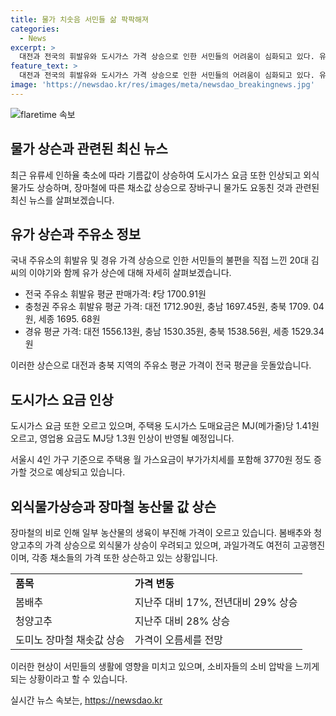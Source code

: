 ```yaml
---
title: 물가 치솟음 서민들 삶 팍팍해져
categories:
  - News
excerpt: >
  대전과 전국의 휘발유와 도시가스 가격 상승으로 인한 서민들의 어려움이 심화되고 있다. 유류세 인하율 축소로 기름값 상승, 도시가스 요금 인상, 외식물가 상승 등으로 장바구니 물가가 요동칠 때, 사람들은 가장 현실적인 부담으로 기름값을 꼽고 있다. 현재 대전의 휘발유 가격은 ℓ당 1700원을 넘어섰고, 이에 따라 교통수단 선택에 따른 변화도 나타나고 있다. 아울러 장마철 채소값 상승으로 인한 장바구니 물가도 고점을 찍고 있다.
feature_text: >
  대전과 전국의 휘발유와 도시가스 가격 상승으로 인한 서민들의 어려움이 심화되고 있다. 유류세 인하율 축소로 기름값 상승, 도시가스 요금 인상, 외식물가 상승 등으로 장바구니 물가가 요동칠 때, 사람들은 가장 현실적인 부담으로 기름값을 꼽고 있다. 현재 대전의 휘발유 가격은 ℓ당 1700원을 넘어섰고, 이에 따라 교통수단 선택에 따른 변화도 나타나고 있다. 아울러 장마철 채소값 상승으로 인한 장바구니 물가도 고점을 찍고 있다.
image: 'https://newsdao.kr/res/images/meta/newsdao_breakingnews.jpg'
---
```


<p><img src="https://newsdao.kr/res/images/meta/newsdao_breakingnews.jpg" alt="flaretime 속보" /></p>

<h2 data-ke-size="size26">물가 상슨과 관련된 최신 뉴스</h2>

<p data-ke-size="size16">최근 유류세 인하율 축소에 따라 기름값이 상승하여 도시가스 요금 또한 인상되고 외식물가도 상승하며, 장마철에 따른 채소값 상승으로 장바구니 물가도 요동친 것과 관련된 최신 뉴스를 살펴보겠습니다.</p>

<h2 data-ke-size="size24">유가 상슨과 주유소 정보</h2>

<p data-ke-size="size16">국내 주유소의 휘발유 및 경유 가격 상승으로 인한 서민들의 불편을 직접 느낀 20대 김씨의 이야기와 함께 유가 상슨에 대해 자세히 살펴보겠습니다.</p>

<ul>
  <li>전국 주유소 휘발유 평균 판매가격: ℓ당 1700.91원</li>
  <li>충청권 주유소 휘발유 평균 가격: 대전 1712.90원, 충남 1697.45원, 충북 1709. 04원, 세종 1695. 68원</li>
  <li>경유 평균 가격: 대전 1556.13원, 충남 1530.35원, 충북 1538.56원, 세종 1529.34원</li>
</ul>

<p data-ke-size="size16">이러한 상슨으로 대전과 충북 지역의 주유소 평균 가격이 전국 평균을 웃돌았습니다.</p>

<h2 data-ke-size="size24">도시가스 요금 인상</h2>

<p data-ke-size="size16">도시가스 요금 또한 오르고 있으며, 주택용 도시가스 도매요금은 MJ(메가줄)당 1.41원 오르고, 영업용 요금도 MJ당 1.3원 인상이 반영될 예정입니다.</p>

<p data-ke-size="size16">서울시 4인 가구 기준으로 주택용 월 가스요금이 부가가치세를 포함해 3770원 정도 증가할 것으로 예상되고 있습니다.</p>

<h2 data-ke-size="size24">외식물가상승과 장마철 농산물 값 상슨</h2>

<p data-ke-size="size16">장마철의 비로 인해 일부 농산물의 생육이 부진해 가격이 오르고 있습니다. 봄배추와 청양고추의 가격 상승으로 외식물가 상승이 우려되고 있으며, 과일가격도 여전히 고공행진이며, 각종 채소들의 가격 또한 상슨하고 있는 상황입니다.</p>

<table>
  <tr>
    <td><b>품목</b></td>
    <td><b>가격 변동</b></td>
  </tr>
  <tr>
    <td>봄배추</td>
    <td>지난주 대비 17%, 전년대비 29% 상승</td>
  </tr>
  <tr>
    <td>청양고추</td>
    <td>지난주 대비 28% 상승</td>
  </tr>
  <tr>
    <td>도미노 장마철 채솟값 상승</td>
    <td>가격이 오름세를 전망</td>
  </tr>
</table>

<p data-ke-size="size16">이러한 현상이 서민들의 생활에 영향을 미치고 있으며, 소비자들의 소비 압박을 느끼게 되는 상황이라고 할 수 있습니다.</p>
실시간 뉴스 속보는, <a href="https://newsdao.kr" rel="dofollow">https://newsdao.kr</a>


